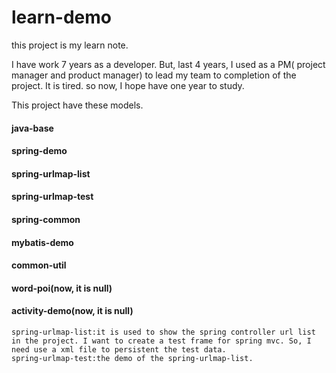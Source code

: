 # learn-demo

this project is my learn note.

I have work 7 years as a developer. But, last 4 years, I used  as a PM( project manager and product manager) to lead my team to completion of the project. It is tired. so now, I hope have one year to study.

This project have these models.
<p>
    <h4>java-base</h4>
    <h4>spring-demo</h4>
    <h4>spring-urlmap-list</h4>
    <h4>spring-urlmap-test</h4>
    <h4>spring-common</h4>
    <h4>mybatis-demo</h4>
    <h4>common-util</h4>
    <h4>word-poi(now, it is null)</h4>
    <h4>activity-demo(now, it is null)</h4>
</p>
    
    spring-urlmap-list:it is used to show the spring controller url list in the project. I want to create a test frame for spring mvc. So, I need use a xml file to persistent the test data.
    spring-urlmap-test:the demo of the spring-urlmap-list.
